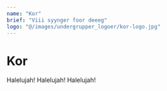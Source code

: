 ```yaml
---
name: "Kor"
brief: "Viii syynger foor deeeg"
logo: "@/images/undergrupper_logoer/kor-logo.jpg"
---
```


# Kor

Halelujah! Halelujah! Halelujah!
